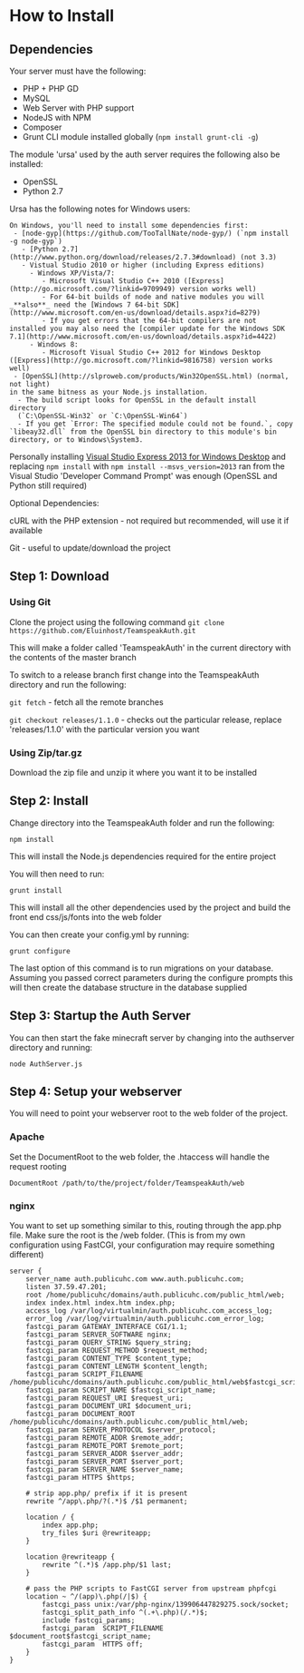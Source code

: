 How to Install
==============

Dependencies
------------

Your server must have the following:

- PHP + PHP GD
- MySQL
- Web Server with PHP support
- NodeJS with NPM
- Composer
- Grunt CLI module installed globally (`npm install grunt-cli -g`)

The module 'ursa' used by the auth server requires the following also be installed:

- OpenSSL
- Python 2.7

Ursa has the following notes for Windows users:

    On Windows, you'll need to install some dependencies first:
     - [node-gyp](https://github.com/TooTallNate/node-gyp/) (`npm install -g node-gyp`)
       - [Python 2.7](http://www.python.org/download/releases/2.7.3#download) (not 3.3)
       - Vistual Studio 2010 or higher (including Express editions)
         - Windows XP/Vista/7:
            - Microsoft Visual Studio C++ 2010 ([Express](http://go.microsoft.com/?linkid=9709949) version works well)
            - For 64-bit builds of node and native modules you will _**also**_ need the [Windows 7 64-bit SDK](http://www.microsoft.com/en-us/download/details.aspx?id=8279)
            - If you get errors that the 64-bit compilers are not installed you may also need the [compiler update for the Windows SDK 7.1](http://www.microsoft.com/en-us/download/details.aspx?id=4422)
         - Windows 8:
            - Microsoft Visual Studio C++ 2012 for Windows Desktop ([Express](http://go.microsoft.com/?linkid=9816758) version works well)
     - [OpenSSL](http://slproweb.com/products/Win32OpenSSL.html) (normal, not light)
    in the same bitness as your Node.js installation.
      - The build script looks for OpenSSL in the default install directory  
      (`C:\OpenSSL-Win32` or `C:\OpenSSL-Win64`)
      - If you get `Error: The specified module could not be found.`, copy `libeay32.dll` from the OpenSSL bin directory to this module's bin directory, or to Windows\System3.

Personally installing [Visual Studio Express 2013 for Windows Desktop](http://www.visualstudio.com/downloads/download-visual-studio-vs) and replacing `npm install` with `npm install --msvs_version=2013` ran from the Visual Studio 'Developer Command Prompt' was enough (OpenSSL and Python still required)

Optional Dependencies:

cURL with the PHP extension - not required but recommended, will use it if available

Git - useful to update/download the project

Step 1: Download
----------------

### Using Git

Clone the project using the following command `git clone https://github.com/Eluinhost/TeamspeakAuth.git`

This will make a folder called 'TeamspeakAuth' in the current directory with the contents of the master branch

To switch to a release branch first change into the TeamspeakAuth directory and run the following:

`git fetch` - fetch all the remote branches

`git checkout releases/1.1.0` - checks out the particular release, replace 'releases/1.1.0' with the particular version you want

### Using Zip/tar.gz

Download the zip file and unzip it where you want it to be installed

Step 2: Install
---------------

Change directory into the TeamspeakAuth folder and run the following:

`npm install`

This will install the Node.js dependencies required for the entire project

You will then need to run:

`grunt install`

This will install all the other dependencies used by the project and build the front end css/js/fonts into the web folder

You can then create your config.yml by running:

`grunt configure`

The last option of this command is to run migrations on your database. 
Assuming you passed correct parameters during the configure prompts this will then create the database structure in the database supplied

Step 3: Startup the Auth Server
-------------------------------

You can then start the fake minecraft server by changing into the authserver directory and running:

`node AuthServer.js`

Step 4: Setup your webserver
----------------------------

You will need to point your webserver root to the web folder of the project. 

### Apache

Set the DocumentRoot to the web folder, the .htaccess will handle the request rooting

    DocumentRoot /path/to/the/project/folder/TeamspeakAuth/web
    
### nginx

You want to set up something similar to this, routing through the app.php file. Make sure the root is the /web folder. (This is from my own configuration using FastCGI, your configuration may require something different)

    server {
        server_name auth.publicuhc.com www.auth.publicuhc.com;
        listen 37.59.47.201;
        root /home/publicuhc/domains/auth.publicuhc.com/public_html/web;
        index index.html index.htm index.php;
        access_log /var/log/virtualmin/auth.publicuhc.com_access_log;
        error_log /var/log/virtualmin/auth.publicuhc.com_error_log;
        fastcgi_param GATEWAY_INTERFACE CGI/1.1;
        fastcgi_param SERVER_SOFTWARE nginx;
        fastcgi_param QUERY_STRING $query_string;
        fastcgi_param REQUEST_METHOD $request_method;
        fastcgi_param CONTENT_TYPE $content_type;
        fastcgi_param CONTENT_LENGTH $content_length;
        fastcgi_param SCRIPT_FILENAME /home/publicuhc/domains/auth.publicuhc.com/public_html/web$fastcgi_script_name;
        fastcgi_param SCRIPT_NAME $fastcgi_script_name;
        fastcgi_param REQUEST_URI $request_uri;
        fastcgi_param DOCUMENT_URI $document_uri;
        fastcgi_param DOCUMENT_ROOT /home/publicuhc/domains/auth.publicuhc.com/public_html/web;
        fastcgi_param SERVER_PROTOCOL $server_protocol;
        fastcgi_param REMOTE_ADDR $remote_addr;
        fastcgi_param REMOTE_PORT $remote_port;
        fastcgi_param SERVER_ADDR $server_addr;
        fastcgi_param SERVER_PORT $server_port;
        fastcgi_param SERVER_NAME $server_name;
        fastcgi_param HTTPS $https;

        # strip app.php/ prefix if it is present
        rewrite ^/app\.php/?(.*)$ /$1 permanent;

        location / {
            index app.php;
            try_files $uri @rewriteapp;
        }

        location @rewriteapp {
            rewrite ^(.*)$ /app.php/$1 last;
        }

        # pass the PHP scripts to FastCGI server from upstream phpfcgi
        location ~ ^/(app)\.php(/|$) {
            fastcgi_pass unix:/var/php-nginx/139906447829275.sock/socket;
            fastcgi_split_path_info ^(.+\.php)(/.*)$;
            include fastcgi_params;
            fastcgi_param  SCRIPT_FILENAME $document_root$fastcgi_script_name;
            fastcgi_param  HTTPS off;
        }
    }